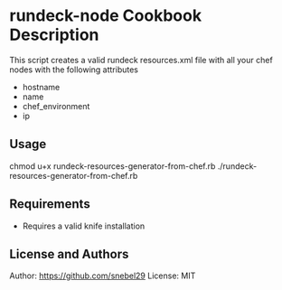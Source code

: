 rundeck-node Cookbook
Description
=====================
This script creates a valid rundeck resources.xml file with all your chef nodes with the following attributes
- hostname
- name
- chef_environment
- ip

Usage
-----
chmod u+x rundeck-resources-generator-from-chef.rb
./rundeck-resources-generator-from-chef.rb

Requirements
------------
- Requires a valid knife installation
 
License and Authors
-------------------
Author: https://github.com/snebel29
License: MIT
